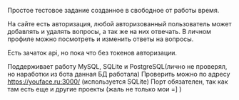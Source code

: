 Простое тестовое задание созданное в свободное от работы время.

На сайте есть авторизация, любой авторизованный пользователь может добавлять и удалять вопросы, а так же на них отвечать.
В личном профиле можно посмотреть и изменить ответы на вопросы.

Есть зачаток api, но пока что без токенов авторизации.

Поддерживает работу MySQL, SQLite и PostgreSQL(лично не проверял, но наработки из бота данная БД работала)
Проверить можно по адресу https://youface.ru:3000/ (используется SQLite)
Порт обязателен, так как там есть еще и другие проекты (жаль не только мои =] )
